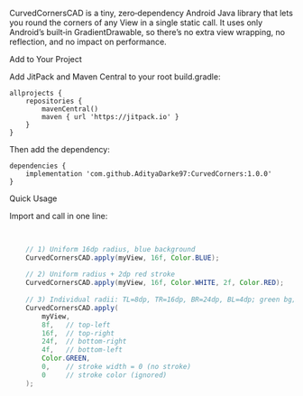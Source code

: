 CurvedCornersCAD is a tiny, zero‑dependency Android Java library that lets you round the corners of any View in a single static call. It uses only Android’s built‑in GradientDrawable, so there’s no extra view wrapping, no reflection, and no impact on performance.

Add to Your Project

Add JitPack and Maven Central to your root build.gradle:

    allprojects {
        repositories {
            mavenCentral()
            maven { url 'https://jitpack.io' }
        }
    }

Then add the dependency:

    dependencies {
        implementation 'com.github.AdityaDarke97:CurvedCorners:1.0.0'
    }

Quick Usage

Import and call in one line:
```java
    
    
    // 1) Uniform 16dp radius, blue background
    CurvedCornersCAD.apply(myView, 16f, Color.BLUE);
    
    // 2) Uniform radius + 2dp red stroke
    CurvedCornersCAD.apply(myView, 16f, Color.WHITE, 2f, Color.RED);
    
    // 3) Individual radii: TL=8dp, TR=16dp, BR=24dp, BL=4dp; green bg; no stroke
    CurvedCornersCAD.apply(
        myView,
        8f,   // top-left
        16f,  // top-right
        24f,  // bottom-right
        4f,   // bottom-left
        Color.GREEN,
        0,    // stroke width = 0 (no stroke)
        0     // stroke color (ignored)
    );
```

